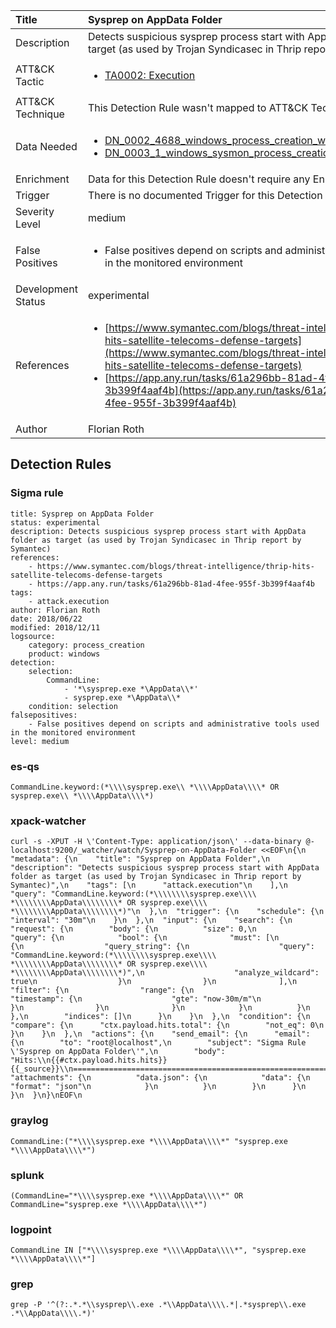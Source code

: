 | Title                | Sysprep on AppData Folder                                                                                                                                                 |
|:---------------------|:------------------------------------------------------------------------------------------------------------------------------------------------------------|
| Description          | Detects suspicious sysprep process start with AppData folder as target (as used by Trojan Syndicasec in Thrip report by Symantec)                                                                                                                                           |
| ATT&amp;CK Tactic    |  <ul><li>[TA0002: Execution](https://attack.mitre.org/tactics/TA0002)</li></ul>  |
| ATT&amp;CK Technique |  This Detection Rule wasn't mapped to ATT&amp;CK Technique yet  |
| Data Needed          | <ul><li>[DN_0002_4688_windows_process_creation_with_commandline](../Data_Needed/DN_0002_4688_windows_process_creation_with_commandline.md)</li><li>[DN_0003_1_windows_sysmon_process_creation](../Data_Needed/DN_0003_1_windows_sysmon_process_creation.md)</li></ul>  |
| Enrichment           |  Data for this Detection Rule doesn't require any Enrichments.  |
| Trigger              |  There is no documented Trigger for this Detection Rule yet  |
| Severity Level       | medium |
| False Positives      | <ul><li>False positives depend on scripts and administrative tools used in the monitored environment</li></ul>  |
| Development Status   | experimental |
| References           | <ul><li>[https://www.symantec.com/blogs/threat-intelligence/thrip-hits-satellite-telecoms-defense-targets](https://www.symantec.com/blogs/threat-intelligence/thrip-hits-satellite-telecoms-defense-targets)</li><li>[https://app.any.run/tasks/61a296bb-81ad-4fee-955f-3b399f4aaf4b](https://app.any.run/tasks/61a296bb-81ad-4fee-955f-3b399f4aaf4b)</li></ul>  |
| Author               | Florian Roth |


## Detection Rules

### Sigma rule

```
title: Sysprep on AppData Folder
status: experimental
description: Detects suspicious sysprep process start with AppData folder as target (as used by Trojan Syndicasec in Thrip report by Symantec)
references:
    - https://www.symantec.com/blogs/threat-intelligence/thrip-hits-satellite-telecoms-defense-targets
    - https://app.any.run/tasks/61a296bb-81ad-4fee-955f-3b399f4aaf4b
tags:
    - attack.execution
author: Florian Roth
date: 2018/06/22
modified: 2018/12/11
logsource:
    category: process_creation
    product: windows
detection:
    selection:
        CommandLine:
            - '*\sysprep.exe *\AppData\\*'
            - sysprep.exe *\AppData\\*
    condition: selection
falsepositives:
    - False positives depend on scripts and administrative tools used in the monitored environment
level: medium

```





### es-qs
    
```
CommandLine.keyword:(*\\\\sysprep.exe\\ *\\\\AppData\\\\* OR sysprep.exe\\ *\\\\AppData\\\\*)
```


### xpack-watcher
    
```
curl -s -XPUT -H \'Content-Type: application/json\' --data-binary @- localhost:9200/_watcher/watch/Sysprep-on-AppData-Folder <<EOF\n{\n  "metadata": {\n    "title": "Sysprep on AppData Folder",\n    "description": "Detects suspicious sysprep process start with AppData folder as target (as used by Trojan Syndicasec in Thrip report by Symantec)",\n    "tags": [\n      "attack.execution"\n    ],\n    "query": "CommandLine.keyword:(*\\\\\\\\sysprep.exe\\\\ *\\\\\\\\AppData\\\\\\\\* OR sysprep.exe\\\\ *\\\\\\\\AppData\\\\\\\\*)"\n  },\n  "trigger": {\n    "schedule": {\n      "interval": "30m"\n    }\n  },\n  "input": {\n    "search": {\n      "request": {\n        "body": {\n          "size": 0,\n          "query": {\n            "bool": {\n              "must": [\n                {\n                  "query_string": {\n                    "query": "CommandLine.keyword:(*\\\\\\\\sysprep.exe\\\\ *\\\\\\\\AppData\\\\\\\\* OR sysprep.exe\\\\ *\\\\\\\\AppData\\\\\\\\*)",\n                    "analyze_wildcard": true\n                  }\n                }\n              ],\n              "filter": {\n                "range": {\n                  "timestamp": {\n                    "gte": "now-30m/m"\n                  }\n                }\n              }\n            }\n          }\n        },\n        "indices": []\n      }\n    }\n  },\n  "condition": {\n    "compare": {\n      "ctx.payload.hits.total": {\n        "not_eq": 0\n      }\n    }\n  },\n  "actions": {\n    "send_email": {\n      "email": {\n        "to": "root@localhost",\n        "subject": "Sigma Rule \'Sysprep on AppData Folder\'",\n        "body": "Hits:\\n{{#ctx.payload.hits.hits}}{{_source}}\\n================================================================================\\n{{/ctx.payload.hits.hits}}",\n        "attachments": {\n          "data.json": {\n            "data": {\n              "format": "json"\n            }\n          }\n        }\n      }\n    }\n  }\n}\nEOF\n
```


### graylog
    
```
CommandLine:("*\\\\sysprep.exe *\\\\AppData\\\\*" "sysprep.exe *\\\\AppData\\\\*")
```


### splunk
    
```
(CommandLine="*\\\\sysprep.exe *\\\\AppData\\\\*" OR CommandLine="sysprep.exe *\\\\AppData\\\\*")
```


### logpoint
    
```
CommandLine IN ["*\\\\sysprep.exe *\\\\AppData\\\\*", "sysprep.exe *\\\\AppData\\\\*"]
```


### grep
    
```
grep -P '^(?:.*.*\\sysprep\\.exe .*\\AppData\\\\.*|.*sysprep\\.exe .*\\AppData\\\\.*)'
```



